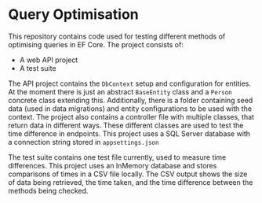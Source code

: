 # Query Optimisation

This repository contains code used for testing different methods of optimising queries in EF Core. The project consists of:
- A web API project
- A test suite

The API project contains the `DbContext` setup and configuration for entities. At the moment there is just an abstract `BaseEntity` class and a `Person` concrete class extending this. Additionally, there is a folder containing seed data (used in data migrations) and entity configurations to be used with the context. The project also contains a controller file with multiple classes, that return data in different ways. These different classes are used to test the time difference in endpoints. This project uses a SQL Server database with a connection string stored in `appsettings.json`

The test suite contains one test file currently, used to measure time differences. This project uses an InMemory database and stores comparisons of times in a CSV file locally. The CSV output shows the size of data being retrieved, the time taken, and the time difference between the methods being checked.